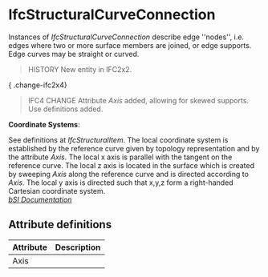 IfcStructuralCurveConnection
============================
Instances of _IfcStructuralCurveConnection_ describe edge ''nodes'', i.e.
edges where two or more surface members are joined, or edge supports. Edge
curves may be straight or curved.  
  
> HISTORY  New entity in IFC2x2.  
  
{ .change-ifc2x4}  
> IFC4 CHANGE  Attribute _Axis_ added, allowing for skewed supports. Use
> definitions added.  
  
****Coordinate Systems****:  
  
See definitions at _IfcStructuralItem_. The local coordinate system is
established by the reference curve given by topology representation and by the
attribute _Axis_. The local x axis is parallel with the tangent on the
reference curve. The local z axis is located in the surface which is created
by sweeping _Axis_ along the reference curve and is directed according to
_Axis_. The local y axis is directed such that x,y,z form a right-handed
Cartesian coordinate system.  
[ _bSI
Documentation_](https://standards.buildingsmart.org/IFC/DEV/IFC4_2/FINAL/HTML/schema/ifcstructuralanalysisdomain/lexical/ifcstructuralcurveconnection.htm)


Attribute definitions
---------------------
| Attribute   | Description   |
|-------------|---------------|
| Axis        |               |


